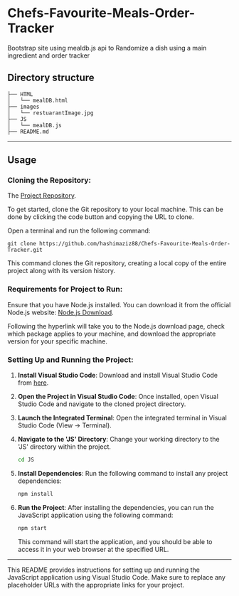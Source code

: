 # Chefs-Favourite-Meals-Order-Tracker

Bootstrap site using mealdb.js api to Randomize a dish using a main ingredient and order tracker

## Directory structure

```
├── HTML
│   └── mealDB.html
├── images
│   └── restuarantImage.jpg
├── JS
│   └── mealDB.js
├── README.md
```

---

## Usage

### Cloning the Repository:

The [Project Repository](https://github.com/hashimaziz88/Chefs-Favourite-Meals-Order-Tracker.git).

To get started, clone the Git repository to your local machine. This can be done by clicking the code button and copying the URL to clone.

Open a terminal and run the following command:

```
git clone https://github.com/hashimaziz88/Chefs-Favourite-Meals-Order-Tracker.git
```

This command clones the Git repository, creating a local copy of the entire project along with its version history.

### Requirements for Project to Run:

Ensure that you have Node.js installed. You can download it from the official Node.js website: [Node.js Download](https://nodejs.org/).

Following the hyperlink will take you to the Node.js download page, check which package applies to your machine, and download the appropriate version for your specific machine.

### Setting Up and Running the Project:

1. **Install Visual Studio Code**: Download and install Visual Studio Code from [here](https://code.visualstudio.com/download).

2. **Open the Project in Visual Studio Code**: Once installed, open Visual Studio Code and navigate to the cloned project directory.

3. **Launch the Integrated Terminal**: Open the integrated terminal in Visual Studio Code (View -> Terminal).

4. **Navigate to the 'JS' Directory**: Change your working directory to the 'JS' directory within the project.

   ```bash
   cd JS
   ```

5. **Install Dependencies**: Run the following command to install any project dependencies:

   ```bash
   npm install
   ```

6. **Run the Project**: After installing the dependencies, you can run the JavaScript application using the following command:

   ```bash
   npm start
   ```

   This command will start the application, and you should be able to access it in your web browser at the specified URL.

---

This README provides instructions for setting up and running the JavaScript application using Visual Studio Code. Make sure to replace any placeholder URLs with the appropriate links for your project.
